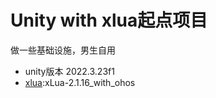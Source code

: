 # Unity with xlua起点项目

做一些基础设施，男生自用



- unity版本 2022.3.23f1
- [xlua](https://github.com/Tencent/xLua/releases):xLua-2.1.16_with_ohos

